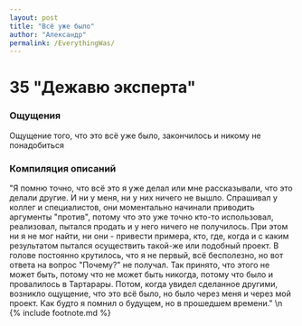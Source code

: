 ```yaml
---
layout: post
title: "Всё уже было"
author: "Александр"
permalink: /EverythingWas/
---
```


# 35 "Дежавю эксперта"

### Ощущения
Ощущение того, что это всё уже было, закончилось и никому не понадобиться

### Компиляция описаний
"Я помню  точно, что всё это я уже делал или мне рассказывали, что  это  делали другие. И ни у меня, ни у них ничего не вышло. Спрашивал  у коллег и специалистов, они моментально начинали приводить аргументы "против", потому что это уже точно кто-то использовал, реализовал, пытался продать и у него ничего не получилось. При этом ни я не мог найти, ни они - привести примера, кто, где, когда и с каким результатом пытался осуществить такой-же или подобный проект. В голове постоянно крутилось, что я не первый, всё бесполезно, но вот ответа на вопрос "Почему?" не получал. Так принято, что этого не может быть, потому что не может быть никогда, потому что было и провалилось в Тартарары. Потом, когда увидел сделанное другими, возникло ощущение, что это всё было, но было через меня и через мой проект. Как будто я помнил о будущем, но в прошедшем времени."
\n {% include footnote.md %}
